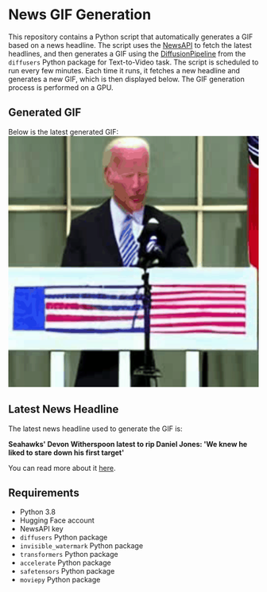 # News GIF Generation
This repository contains a Python script that automatically generates a GIF based on a news headline. The script uses the [NewsAPI](https://newsapi.org/) to fetch the latest headlines, and then generates a GIF using the [DiffusionPipeline](https://github.com/huggingface/diffusers) from the `diffusers` Python package for Text-to-Video task.
The script is scheduled to run every few minutes. Each time it runs, it fetches a new headline and generates a new GIF, which is then displayed below. The GIF generation process is performed on a GPU.

## Generated GIF
Below is the latest generated GIF:
![Generated GIF](output.gif?raw=true&v=1696408518)

## Latest News Headline
The latest news headline used to generate the GIF is:

**Seahawks' Devon Witherspoon latest to rip Daniel Jones: 'We knew he liked to stare down his first target'**

You can read more about it [here](https://www.cbssports.com/nfl/news/seahawks-devon-witherspoon-latest-to-rip-daniel-jones-we-knew-he-liked-to-stare-down-his-first-target/).

## Requirements
- Python 3.8
- Hugging Face account
- NewsAPI key
- `diffusers` Python package
- `invisible_watermark` Python package
- `transformers` Python package
- `accelerate` Python package
- `safetensors` Python package
- `moviepy` Python package
